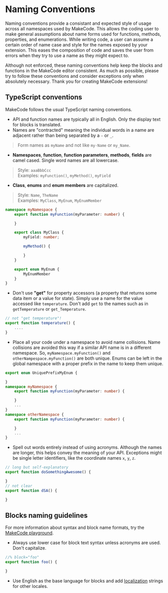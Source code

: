 # Naming Conventions

Naming conventions provide a consistant and expected style of usage across all namespaces used by MakeCode. This allows the coding user to make general assumptions about name forms used for functions, methods, properties, and enumerations. While writing code, a user can assume a certain order of name case and style for the names exposed by your extension. This eases the composition of code and saves the user from errors when they try to use a name as they might expect to.

Although not enforced, these naming conventions help keep the blocks and functions in the MakeCode editor consistent. 
As much as possible, please try to follow these conventions and consider exceptions only when absolutely necessary. Thank you for creating MakeCode extensions!

## TypeScript conventions

MakeCode follows the usual TypeScript naming conventions.

* API and function names are typically all in English. Only the display text for blocks is translated.
* Names are "contracted" meaning the individual words in a name are adjacent rather than being separated by a `-` or `_`.
> Form names as ``myName`` and not like ``my-Name`` or ``my_Name``.
* **Namespaces**, **function**, **function parameters**, **methods**, **fields** are camel cased. Single word names are all lowercase.
> Style: ``aaaBbbCcc``<br/>
Examples: ``myFunction()``, ``myMethod()``, ``myField``
* **Class**, **enums** and **enum members** are capitalized.
> Style: ``Name``, ``TheName``<br/>
Examples: ``MyClass``, ``MyEnum``, ``MyEnumMember``

```typescript
namespace myNamespace {
    export function myFunction(myParameter: number) {

    }

    export class MyClass {
        myField: number;

        myMethod() {

        }
    }

    export enum MyEnum {
        MyEnumMember
    }
}
```

* Don't use **"get"** for property accessors (a property that returns some data item or a value for state). Simply use a name for the value accessed like ``temperature``. Don't add ``get`` to the names such as in ``getTemperature`` or ``get_Temperature``.

```typescript
// not "get temperature"!
export function temperature() {
    ....
}
```

* Place all your code under a namespace to avoid name collisions. Name collisions are avoided this way if a similar API name is in a different namespace. So, ``myNamespace.myFunction()`` and ``otherNampespace.myFunction()`` are both unique. Enums can be left in the global namespace with a proper prefix in the name to keep them unique.

```typescript
export enum UniquePrefixMyEnum {

}
namespace myNamespace {
    export function myFunction(myParameter: number) {

    }
    ...
}
namespace otherNamespace {
    export function myFunction(myParameter: number) {

    }
    ...
}
```

* Spell out words entirely instead of using acronyms. Although the names are longer, this helps convey the meaning of your API. Exceptions might be single letter identifiers, like the coordinate names `x`, `y`, `z`.

```typescript
// long but self-explanatory
export function doSomethingAwesome() {

}
// not clear
export function dSA() {

}
```

## Blocks naming guidelines

For more information about syntax and block name formats, try the [MakeCode playground](https://makecode.com/playground).

* Always use lower case for block text syntax unless acronyms are used. Don't capitalize.

```typescript
//% block="foo"
export function foo() {

}
```

* Use English as the base language for blocks and add [localization](/extensions/localization) strings for other locales.
